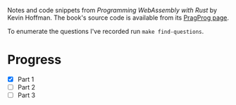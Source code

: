 Notes and code snippets from _Programming WebAssembly with Rust_ by Kevin Hoffman. The book's source code is available from its [PragProg page](https://pragprog.com/titles/khrust/programming-webassembly-with-rust/).

To enumerate the questions I've recorded run `make find-questions`.

# Progress

- [x] Part 1
- [ ] Part 2
- [ ] Part 3
